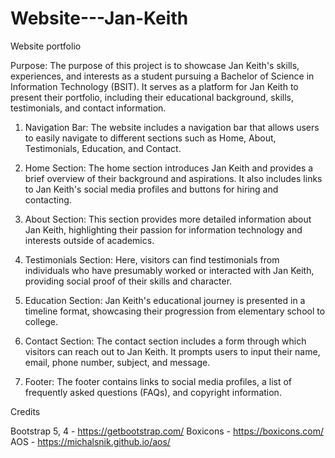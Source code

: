 # Website---Jan-Keith
Website portfolio

Purpose:
The purpose of this project is to showcase Jan Keith's skills, experiences, and interests as a student pursuing a Bachelor of Science in Information Technology (BSIT). It serves as a platform for Jan Keith to present their portfolio, including their educational background, skills, testimonials, and contact information.


1. Navigation Bar: The website includes a navigation bar that allows users to easily navigate to different sections such as Home, About, Testimonials, Education, and Contact.

2. Home Section: The home section introduces Jan Keith and provides a brief overview of their background and aspirations. It also includes links to Jan Keith's social media profiles and buttons for hiring and contacting.

3. About Section: This section provides more detailed information about Jan Keith, highlighting their passion for information technology and interests outside of academics.

4. Testimonials Section: Here, visitors can find testimonials from individuals who have presumably worked or interacted with Jan Keith, providing social proof of their skills and character.

5. Education Section: Jan Keith's educational journey is presented in a timeline format, showcasing their progression from elementary school to college.

6. Contact Section: The contact section includes a form through which visitors can reach out to Jan Keith. It prompts users to input their name, email, phone number, subject, and message.

7. Footer: The footer contains links to social media profiles, a list of frequently asked questions (FAQs), and copyright information.

Credits

Bootstrap 5, 4 - https://getbootstrap.com/
Boxicons - https://boxicons.com/
AOS - https://michalsnik.github.io/aos/



